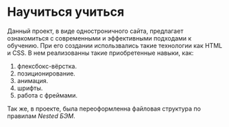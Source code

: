 # Научиться учиться

 Данный проект, в виде одностроничного сайта, предлагает ознакомиться с современными и эффективными подходами к обучению.  При его создании использвались такие технологии как HTML и CSS. В нем реализованны такие приобретенные навыки, как:

  1. флексбокс-вёрстка.
  2. позиционирование.
  3. анимация.
  4. шрифты.
  5. работа с фреймами.

  Так же, в проекте, была переоформленна файловая структура по правилам *Nested БЭМ*.
